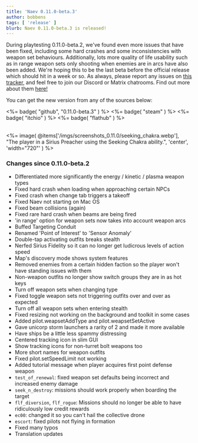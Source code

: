 ```yaml
---
title: 'Naev 0.11.0-beta.3'
author: bobbens
tags: [ 'release' ]
blurb: Naev 0.11.0-beta.3 is released!
---
```


During playtesting 0.11.0-beta.2, we've found even more issues that have been
fixed, including some hard crashes and some inconsistencies with weapon set
behaviours. Additionally, lots more quality of life usability such as in range
weapon sets only shooting when enemies are in arcs have also been added. We're
hoping this to be the last beta before the official release which should hit in
a week or so. As always, please report any issues on [this
tracker](https://github.com/naev/naev/issues), and feel free to join our
Discord or Matrix chatrooms. Find out more about them
[here!](https://naev.org/contact/)

You can get the new version from any of the sources below:

<%= badge( "github", "0.11.0-beta.3" ) %>
<%= badge( "steam" ) %>
<%= badge( "itchio" ) %>
<%= badge( "flathub" ) %>

<br>
<%= image( @items['/imgs/screenshots_0.11.0/seeking_chakra.webp'], "The player in a Sirius Preacher using the Seeking Chakra ability.", 'center', 'width="720"' ) %>

### Changes since 0.11.0-beta.2
* Differentiated more significantly the energy / kinetic / plasma weapon types
* Fixed hard crash when loading when approaching certain NPCs
* Fixed crash when change tab triggers a takeoff
* Fixed Naev not starting on Mac OS
* Fixed beam collisions (again)
* Fixed rare hard crash when beams are being fired
* 'in range' option for weapon sets now takes into account weapon arcs
* Buffed Targeting Conduit
* Renamed 'Point of Interest' to 'Sensor Anomaly'
* Double-tap activating outfits breaks stealth
* Nerfed Sirius Fidelity so it can no longer get ludicrous levels of action speed
* Map's discovery mode shows system features
* Removed enemies from a certain hidden faction so the player won't have standing issues with them
* Non-weapon outfits no longer show switch groups they are in as hot keys
* Turn off weapon sets when changing type
* Fixed toggle weapon sets not triggering outfits over and over as expected
* Turn off all weapon sets when entering stealth
* Fixed resizing not working on the background and toolkit in some cases
* Added pilot.weapsetAddType and pilot.weapsetSetActive
* Gave unicorp storm launchers a rarity of 2 and made it more available
* Have ships be a little less spammy distressing
* Centered tracking icon in slim GUI
* Show tracking icons for non-turret bolt weapons too
* More short names for weapon outfits
* Fixed pilot.setSpeedLimit not working
* Added tutorial message when player acquires first point defense weapon
* `test_of_renewal`: fixed weapon set defaults being incorrect and increased enemy damage
* `seek_n_destroy`: missions should work properly when boarding the target
* `flf_diversion`, `flf_rogue`: Missions should no longer be able to have ridiculously low credit rewards
* `ec00`: changed it so you can't hail the collective drone
* `escort`: fixed pilots not flying in formation
* Fixed many typos
* Translation updates
